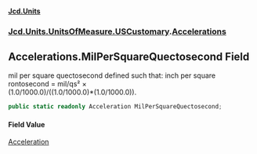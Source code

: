 #### [Jcd.Units](index.md 'index')
### [Jcd.Units.UnitsOfMeasure.USCustomary](Jcd.Units.UnitsOfMeasure.USCustomary.md 'Jcd.Units.UnitsOfMeasure.USCustomary').[Accelerations](Accelerations.md 'Jcd.Units.UnitsOfMeasure.USCustomary.Accelerations')

## Accelerations.MilPerSquareQuectosecond Field

mil per square quectosecond defined such that: inch per square rontosecond = mil/qs² ×  
(1.0/1000.0)/((1.0/1000.0)*(1.0/1000.0)).

```csharp
public static readonly Acceleration MilPerSquareQuectosecond;
```

#### Field Value
[Acceleration](Acceleration.md 'Jcd.Units.UnitTypes.Acceleration')